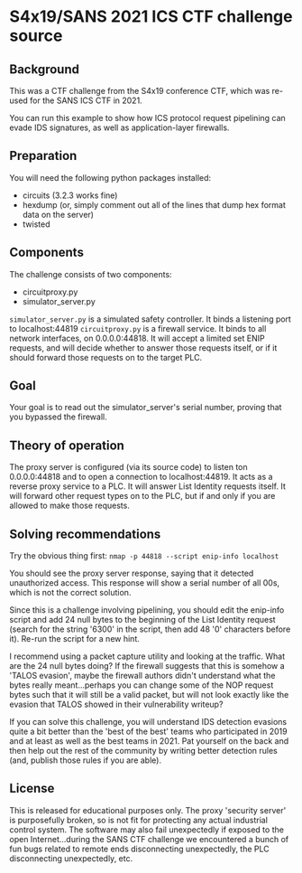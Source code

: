 # S4x19/SANS 2021 ICS CTF challenge source

## Background

This was a CTF challenge from the S4x19 conference CTF, which was re-used for
the SANS ICS CTF in 2021.

You can run this example to show how ICS protocol request pipelining can evade IDS signatures, as well as application-layer firewalls.

## Preparation

You will need the following python packages installed:
- circuits (3.2.3 works fine)
- hexdump (or, simply comment out all of the lines that dump hex format data on the server)
- twisted

## Components

The challenge consists of two components:
- circuitproxy.py
- simulator_server.py

`simulator_server.py` is a simulated safety controller. It binds a listening port to localhost:44819
`circuitproxy.py` is a firewall service. It binds to all network interfaces, on 0.0.0.0:44818. It will accept a limited set ENIP requests, and will decide whether to answer those requests itself, or if it should forward those requests on to the target PLC.
## Goal

Your goal is to read out the simulator_server's serial number, proving that you bypassed the firewall.

## Theory of operation

The proxy server is configured (via its source code) to listen ton 0.0.0.0:44818 and to open a connection to localhost:44819. It acts as a reverse proxy service to a PLC. It will answer List Identity requests itself. It will forward other request types on to the PLC, but if and only if you are allowed to make those requests.

## Solving recommendations

Try the obvious thing first:
`nmap -p 44818 --script enip-info localhost`

You should see the proxy server response, saying that it detected unauthorized access. This response will show a serial number of all 00s, which is not the correct solution.

Since this is a challenge involving pipelining, you should edit the enip-info script and add 24 null bytes to the beginning of the List Identity request (search for the string '6300' in the script, then add 48 '0' characters before it). Re-run the script for a new hint.

I recommend using a packet capture utility and looking at the traffic. What are the 24 null bytes doing? If the firewall suggests that this is somehow a 'TALOS evasion', maybe the firewall authors didn't understand what the bytes really meant...perhaps you can change some of the NOP request bytes such that it will still be a valid packet, but will not look exactly like the evasion that TALOS showed in their vulnerability writeup?

If you can solve this challenge, you will understand IDS detection evasions quite a bit better than the 'best of the best' teams who participated in 2019 and at least as well as the best teams in 2021. Pat yourself on the back and then help out the rest of the community by writing better detection rules (and, publish those rules if you are able).

## License

This is released for educational purposes only. The proxy 'security server' is purposefully broken, so is not fit for protecting any actual industrial control system. The software may also fail unexpectedly if exposed to the open Internet...during the SANS CTF challenge we encountered a bunch of fun bugs related to remote ends disconnecting unexpectedly, the PLC disconnecting unexpectedly, etc.
